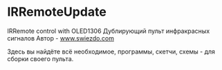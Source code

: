 # IRRemoteUpdate
IRRemote control with OLED1306
Дублирующий пульт инфракрасных сигналов
Автор - www.swiezdo.com

Здесь вы найдёте всё необходимое, программы, скетчи, схемы - для сборки своего пульта.
